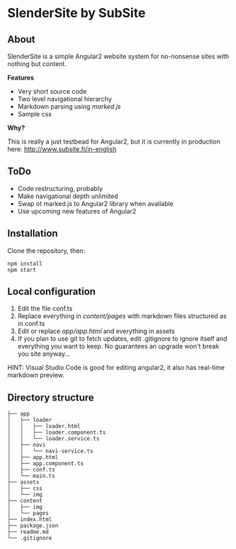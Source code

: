 # SlenderSite by SubSite

## About

SlenderSite is a simple Angular2 website system for no-nonsense sites with nothing but content.

**Features**
- Very short source code
- Two level navigational hierarchy
- Markdown parsing using *marked.js*
- Sample css 

**Why?**

This is really a just testbead for Angular2, but it is currently in production here: http://www.subsite.fi/in-english

## ToDo

- Code restructuring, probably
- Make navigational depth unlimited
- Swap ot marked.js to Angular2 library when available
- Use upcoming new features of Angular2

## Installation

Clone the repository, then:

    npm install
    npm start 



## Local configuration

 1. Edit the file conf.ts 
 2. Replace everything in *content/pages* with markdown files structured as in conf.ts
 3. Edit or replace *app/app.html* and everything in assets 
 4. If you plan to use git to fetch updates, edit .gitignore to ignore itself and everything you want to keep. No guarantees an upgrade won't break you site anyway...

HINT: Visual Studio Code is good for editing angular2, it also has real-time markdown preview.


## Directory structure

```
├── app
│   ├── loader 
│   │   ├── loader.html 
│   │   ├── loader.component.ts
│   │   └── loader.service.ts
│   ├── navi 
│   │   └── navi-service.ts
│   ├── app.html
│   ├── app.component.ts
│   ├── conf.ts 
│   └── main.ts
├── assets
│   ├── css
│   └── img
├── content
│   ├── img
│   └── pages
├── index.html
├── package.json
├── readme.md
└── .gitignore
```
   
   